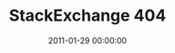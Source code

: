 ---
layout: web-error
date: 2011-01-29 00:00:00
title: StackExchange 404
image: stackexchange
alt: StackExchange 404
category: web-errors
---